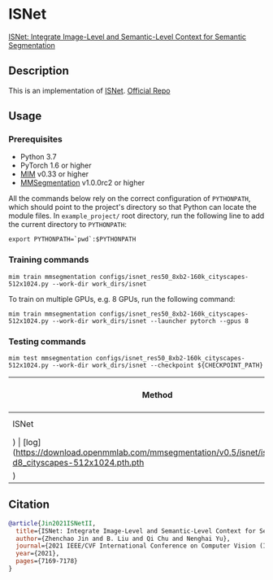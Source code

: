 # ISNet

[ISNet: Integrate Image-Level and Semantic-Level Context for Semantic Segmentation](https://arxiv.org/pdf/2108.12382.pdf)

## Description

This is an implementation of [ISNet](https://arxiv.org/pdf/2108.12382.pdf).
[Official Repo](https://github.com/SegmentationBLWX/sssegmentation)

## Usage

### Prerequisites

- Python 3.7
- PyTorch 1.6 or higher
- [MIM](https://github.com/open-mmlab/mim) v0.33 or higher
- [MMSegmentation](https://github.com/open-mmlab/mmsegmentation) v1.0.0rc2 or higher

All the commands below rely on the correct configuration of `PYTHONPATH`, which should point to the project's directory so that Python can locate the module files. In `example_project/` root directory, run the following line to add the current directory to `PYTHONPATH`:

```shell
export PYTHONPATH=`pwd`:$PYTHONPATH
```

### Training commands

```shell
mim train mmsegmentation configs/isnet_res50_8xb2-160k_cityscapes-512x1024.py --work-dir work_dirs/isnet
```

To train on multiple GPUs, e.g. 8 GPUs, run the following command:

```shell
mim train mmsegmentation configs/isnet_res50_8xb2-160k_cityscapes-512x1024.py --work-dir work_dirs/isnet --launcher pytorch --gpus 8
```

### Testing commands

```shell
mim test mmsegmentation configs/isnet_res50_8xb2-160k_cityscapes-512x1024.py --work-dir work_dirs/isnet --checkpoint ${CHECKPOINT_PATH}
```

| Method                                                                                                         | Backbone | Crop Size | Lr schd | Mem (GB) | Inf time (fps) |  mIoU | mIoU(ms+flip) | config                                                         | download                                                                        |
| -------------------------------------------------------------------------------------------------------------- | -------- | --------- | ------: | -------- | -------------- | ----: | ------------: | -------------------------------------------------------------- | ------------------------------------------------------------------------------- |
| ISNet                                                                                                          | R-50-D8  | 512x1024  |       - | -        | -              | 79.32 |         80.88 | [config](configs/isnet_res50_8xb2-160k_cityscapes-512x1024.py) | \[model\](https://download.openmmlab.com/mmsegmentation/v0.5/isnet/isne_xxx.pth |
| ) \| \[log\](https://download.openmmlab.com/mmsegmentation/v0.5/isnet/isnet_r50-d8_cityscapes-512x1024.pth.pth |          |           |         |          |                |       |               |                                                                |                                                                                 |
| )                                                                                                              |          |           |         |          |                |       |               |                                                                |                                                                                 |

## Citation

```bibtex
@article{Jin2021ISNetII,
  title={ISNet: Integrate Image-Level and Semantic-Level Context for Semantic Segmentation},
  author={Zhenchao Jin and B. Liu and Qi Chu and Nenghai Yu},
  journal={2021 IEEE/CVF International Conference on Computer Vision (ICCV)},
  year={2021},
  pages={7169-7178}
}
```
